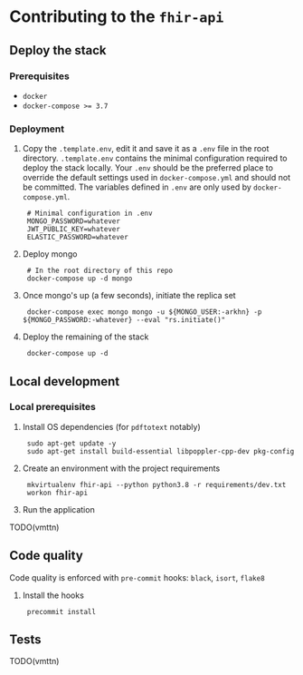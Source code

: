 # Contributing to the `fhir-api`

## Deploy the stack

### Prerequisites

* `docker`
* `docker-compose >= 3.7`

### Deployment

1. Copy the `.template.env`, edit it and save it as a `.env` file in the root directory. `.template.env` contains the minimal configuration required to deploy the stack locally. Your `.env` should be the preferred place to override the default settings used in `docker-compose.yml` and should not be committed. The variables defined in `.env` are only used by `docker-compose.yml`.

        # Minimal configuration in .env
        MONGO_PASSWORD=whatever
        JWT_PUBLIC_KEY=whatever
        ELASTIC_PASSWORD=whatever

2. Deploy mongo

        # In the root directory of this repo
        docker-compose up -d mongo

3. Once mongo's up (a few seconds), initiate the replica set

        docker-compose exec mongo mongo -u ${MONGO_USER:-arkhn} -p ${MONGO_PASSWORD:-whatever} --eval "rs.initiate()"

4. Deploy the remaining of the stack

        docker-compose up -d

## Local development

### Local prerequisites

1. Install OS dependencies (for `pdftotext` notably)

        sudo apt-get update -y
        sudo apt-get install build-essential libpoppler-cpp-dev pkg-config

2. Create an environment with the project requirements

        mkvirtualenv fhir-api --python python3.8 -r requirements/dev.txt
        workon fhir-api

3. Run the application

TODO(vmttn)

## Code quality

Code quality is enforced with `pre-commit` hooks: `black`, `isort`, `flake8`

1. Install the hooks

        precommit install

## Tests

TODO(vmttn)